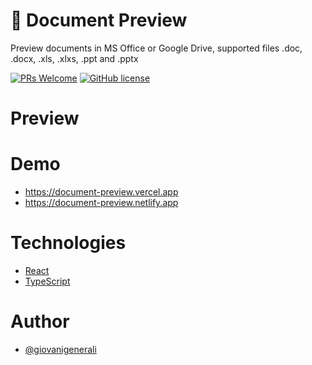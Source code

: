 # 🔮 Document Preview

Preview documents in MS Office or Google Drive, supported files .doc, .docx, .xls, .xlxs, .ppt and .pptx

[![PRs Welcome](https://img.shields.io/badge/PRs-welcome-blue.svg?style=for-the-badge)](https://github.com/giovanigenerali/document-preview/pulls)
[![GitHub license](https://img.shields.io/github/license/giovanigenerali/document-preview?style=for-the-badge)](https://github.com/giovanigenerali/document-preview/blob/master/LICENSE)

# Preview

# Demo
- https://document-preview.vercel.app
- https://document-preview.netlify.app

# Technologies

- [React](https://reactjs.org/)
- [TypeScript](https://www.typescriptlang.org/)

# Author

- [@giovanigenerali](https://github.com/giovanigenerali)
